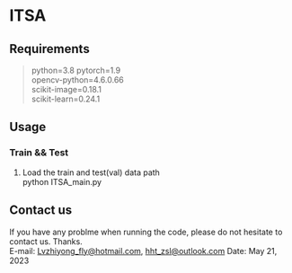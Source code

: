 # ITSA

## Requirements
>python=3.8
pytorch=1.9  
opencv-python=4.6.0.66  
scikit-image=0.18.1  
scikit-learn=0.24.1  

## Usage
### Train && Test
1. Load the train and test(val) data path  
python ITSA_main.py  

## Contact us 
If you have any problme when running the code, please do not hesitate to contact us. Thanks.  
E-mail: Lvzhiyong_fly@hotmail.com, hht_zsl@outlook.com
Date: May 21, 2023  
